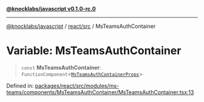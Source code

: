 [**@knocklabs/javascript v0.1.0-rc.0**](../../../README.md)

***

[@knocklabs/javascript](../../../modules.md) / [react/src](../README.md) / MsTeamsAuthContainer

# Variable: MsTeamsAuthContainer

> `const` **MsTeamsAuthContainer**: `FunctionComponent`\<[`MsTeamsAuthContainerProps`](../interfaces/MsTeamsAuthContainerProps.md)\>

Defined in: [packages/react/src/modules/ms-teams/components/MsTeamsAuthContainer/MsTeamsAuthContainer.tsx:13](https://github.com/knocklabs/javascript/blob/main/packages/react/src/modules/ms-teams/components/MsTeamsAuthContainer/MsTeamsAuthContainer.tsx#L13)
